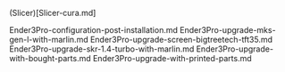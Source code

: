 (Slicer)[Slicer-cura.md]

Ender3Pro-configuration-post-installation.md
Ender3Pro-upgrade-mks-gen-l-with-marlin.md
Ender3Pro-upgrade-screen-bigtreetech-tft35.md
Ender3Pro-upgrade-skr-1.4-turbo-with-marlin.md
Ender3Pro-upgrade-with-bought-parts.md
Ender3Pro-upgrade-with-printed-parts.md 
